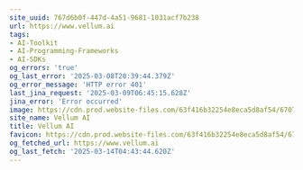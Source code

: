 ```yaml
---
site_uuid: 767d6b0f-447d-4a51-9681-1031acf7b238
url: https://www.vellum.ai
tags:
- AI-Toolkit
- AI-Programming-Frameworks
- AI-SDKs
og_errors: 'true'
og_last_error: '2025-03-08T20:39:44.379Z'
og_error_message: 'HTTP error 401'
last_jina_request: '2025-03-09T06:45:15.628Z'
jina_error: 'Error occurred'
image: https://cdn.prod.website-files.com/63f416b32254e8eca5d8af54/6707ee2470a50824ef97102f_home-page-cover.png
site_name: Vellum AI
title: Vellum AI
favicon: https://cdn.prod.website-files.com/63f416b32254e8eca5d8af54/670405978c3b31a77bed0c6f_Favicon.png
og_fetched_url: https://www.vellum.ai
og_last_fetch: '2025-03-14T04:43:44.620Z'
---
```


